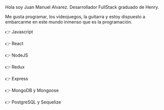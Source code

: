 Hola soy Juan Manuel Alvarez. Desarrollador FullStack graduado de Henry.

Me gusta programar, los videojuegos, la guitarra y estoy dispuesto a embarcarme en este mundo inmenso que es la programación.


👉 Javascript

👉 React

👉 NodeJS

👉 Redux

👉 Express

👉 MongoDB y Mongoose

👉 PostgreSQL y Sequelize




